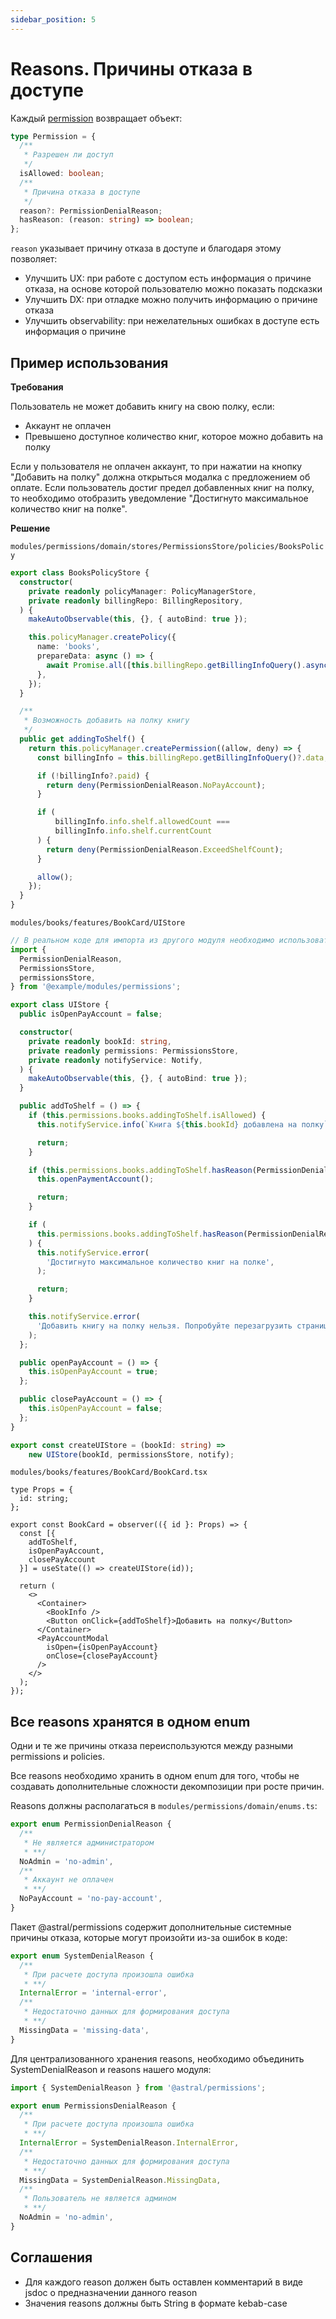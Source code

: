 ```yaml
---
sidebar_position: 5
---
```


# Reasons. Причины отказа в доступе

Каждый [permission](./permissionsFormation) возвращает объект:
```ts
type Permission = {
  /**
   * Разрешен ли доступ
   */
  isAllowed: boolean;
  /**
   * Причина отказа в доступе
   */
  reason?: PermissionDenialReason;
  hasReason: (reason: string) => boolean;
};
```

`reason` указывает причину отказа в доступе и благодаря этому позволяет:
- Улучшить UX: при работе с доступом есть информация о причине отказа, на основе которой пользователю можно показать подсказки
- Улучшить DX: при отладке можно получить информацию о причине отказа
- Улучшить observability: при нежелательных ошибках в доступе есть информация о причине

## Пример использования

**Требования**

Пользователь не может добавить книгу на свою полку, если:
- Аккаунт не оплачен
- Превышено доступное количество книг, которое можно добавить на полку

Если у пользователя не оплачен аккаунт, то при нажатии на кнопку "Добавить на полку" должна открыться модалка с предложением об оплате.
Если пользователь достиг предел добавленных книг на полку, то необходимо отобразить уведомление "Достигнуто максимальное количество книг на полке".

**Решение**

```modules/permissions/domain/stores/PermissionsStore/policies/BooksPolicy```
```ts
export class BooksPolicyStore {
  constructor(
    private readonly policyManager: PolicyManagerStore,
    private readonly billingRepo: BillingRepository,
  ) {
    makeAutoObservable(this, {}, { autoBind: true });

    this.policyManager.createPolicy({
      name: 'books',
      prepareData: async () => {
        await Promise.all([this.billingRepo.getBillingInfoQuery().async()]);
      },
    });
  }

  /**
   * Возможность добавить на полку книгу
   */
  public get addingToShelf() {
    return this.policyManager.createPermission((allow, deny) => {
      const billingInfo = this.billingRepo.getBillingInfoQuery()?.data;

      if (!billingInfo?.paid) {
        return deny(PermissionDenialReason.NoPayAccount);
      }

      if (
          billingInfo.info.shelf.allowedCount ===
          billingInfo.info.shelf.currentCount
      ) {
        return deny(PermissionDenialReason.ExceedShelfCount);
      }

      allow();
    });
  }
}
```

```modules/books/features/BookCard/UIStore```
```ts
// В реальном коде для импорта из другого модуля необходимо использовать external файл
import {
  PermissionDenialReason,
  PermissionsStore,
  permissionsStore,
} from '@example/modules/permissions';

export class UIStore {
  public isOpenPayAccount = false;

  constructor(
    private readonly bookId: string,
    private readonly permissions: PermissionsStore,
    private readonly notifyService: Notify,
  ) {
    makeAutoObservable(this, {}, { autoBind: true });
  }

  public addToShelf = () => {
    if (this.permissions.books.addingToShelf.isAllowed) {
      this.notifyService.info(`Книга ${this.bookId} добавлена на полку`);

      return;
    }

    if (this.permissions.books.addingToShelf.hasReason(PermissionDenialReason.NoPay)) {
      this.openPaymentAccount();

      return;
    }

    if (
      this.permissions.books.addingToShelf.hasReason(PermissionDenialReason.ExceedReadingCount)
    ) {
      this.notifyService.error(
        'Достигнуто максимальное количество книг на полке',
      );

      return;
    }

    this.notifyService.error(
      'Добавить книгу на полку нельзя. Попробуйте перезагрузить страницу',
    );
  };

  public openPayAccount = () => {
    this.isOpenPayAccount = true;
  };

  public closePayAccount = () => {
    this.isOpenPayAccount = false;
  };
}

export const createUIStore = (bookId: string) =>
    new UIStore(bookId, permissionsStore, notify);
```

```modules/books/features/BookCard/BookCard.tsx```
```tsx
type Props = {
  id: string;
};

export const BookCard = observer(({ id }: Props) => {
  const [{
    addToShelf,
    isOpenPayAccount,
    closePayAccount
  }] = useState(() => createUIStore(id));

  return (
    <>
      <Container>
        <BookInfo />
        <Button onClick={addToShelf}>Добавить на полку</Button>
      </Container>
      <PayAccountModal
        isOpen={isOpenPayAccount}
        onClose={closePayAccount}
      />
    </>
  );
});
```

## Все reasons хранятся в одном enum

Одни и те же причины отказа переиспользуются между разными permissions и policies.

Все reasons необходимо хранить в одном enum для того, чтобы не создавать дополнительные сложности декомпозиции при росте причин.

Reasons должны располагаться в `modules/permissions/domain/enums.ts`:
```ts
export enum PermissionDenialReason {
  /**
   * Не является администратором
   * **/
  NoAdmin = 'no-admin',
  /**
   * Аккаунт не оплачен
   * **/
  NoPayAccount = 'no-pay-account',
}
```

Пакет @astral/permissions содержит дополнительные системные причины отказа, которые могут произойти из-за ошибок в коде:
```ts
export enum SystemDenialReason {
  /**
   * При расчете доступа произошла ошибка
   * **/
  InternalError = 'internal-error',
  /**
   * Недостаточно данных для формирования доступа
   * **/
  MissingData = 'missing-data',
}
```

Для централизованного хранения reasons, необходимо объединить SystemDenialReason и reasons нашего модуля:
```ts
import { SystemDenialReason } from '@astral/permissions';

export enum PermissionsDenialReason {
  /**
   * При расчете доступа произошла ошибка
   * **/
  InternalError = SystemDenialReason.InternalError,
  /**
   * Недостаточно данных для формирования доступа
   * **/
  MissingData = SystemDenialReason.MissingData,
  /**
   * Пользователь не является админом
   * **/
  NoAdmin = 'no-admin',
}
```

## Соглашения

- Для каждого reason должен быть оставлен комментарий в виде jsdoc о предназначении данного reason
- Значения reasons должны быть String в формате kebab-case
